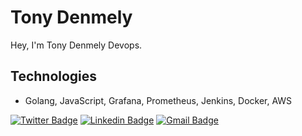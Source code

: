 # Tony Denmely

Hey, I'm Tony Denmely Devops.

## Technologies

- Golang, JavaScript, Grafana, Prometheus, Jenkins, Docker, AWS


[![Twitter Badge](https://img.shields.io/badge/-@denmely_dev-BCFE2F?style=flat-square&labelColor=BCFE2F&logo=twitter&logoColor=black&link=https://twitter.com/denmely_dev)](https://twitter.com/denmely_dev) 
[![Linkedin Badge](https://img.shields.io/badge/-Tony%20Denmely-BCFE2F?style=flat-square&logo=Linkedin&logoColor=black&link=https://www.linkedin.com/in/tony-denmely/)](https://www.linkedin.com/in/tony-denmely/) 
[![Gmail Badge](https://img.shields.io/badge/-denmely.dev@gmail.com-BCFE2F?style=flat-square&logo=Gmail&logoColor=black&link=mailto:denmely.dev@gmail.com)](mailto:denmely.dev@gmail.com)
